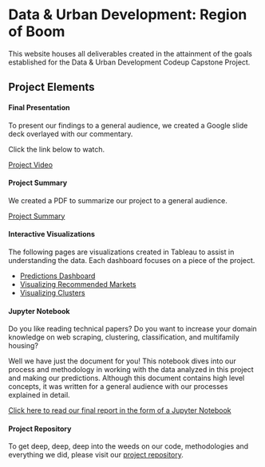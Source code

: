 # Data & Urban Development:  Region of Boom

This website houses all deliverables created in the attainment of the goals established for the Data & Urban Development Codeup Capstone Project.

## Project Elements

#### Final Presentation

To present our findings to a general audience, we created a Google slide deck overlayed with our commentary.

Click the link below to watch.

[Project Video](https://youtu.be/JNbY5oX4nuc?t=2431)
<!-- former link https://hud-capstone.github.io/project_video -->

<!-- <video src="data_urban_dev.mp4" width="320" height="200" controls preload></video> -->

#### Project Summary

We created a PDF to summarize our project to a general audience. 

[Project Summary](https://hud-capstone.github.io/summary)

#### Interactive Visualizations

The following pages are visualizations created in Tableau to assist in understanding the data.  Each dashboard focuses on a piece of the project.

- [Predictions Dashboard](https://hud-capstone.github.io/predictions_dashboard)
- [Visualizing Recommended Markets](https://hud-capstone.github.io/visualizing_recommended_markets)
- [Visualizing Clusters](https://hud-capstone.github.io/visualizing_clusters)

#### Jupyter Notebook
Do you like reading technical papers? Do you want to increase your domain knowledge on web scraping, clustering, classification, and multifamily housing?  

Well we have just the document for you! This notebook dives into our process and methodology in working with the data analyzed in this project and making our predictions. Although this document contains high level concepts, it was written for a general audience with our processes explained in detail.

[Click here to read our final report in the form of a Jupyter Notebook](https://nbviewer.jupyter.org/github/hud-capstone/capstone/blob/master/final_project/final_notebook.ipynb)

#### Project Repository
To get deep, deep, deep into the weeds on our code, methodologies and everything we did, please visit our [project repository](https://github.com/hud-capstone/).

